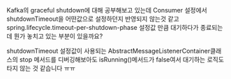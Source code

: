 Kafka의 graceful shutdown에 대해 공부해보고 있는데 Consumer 설정에서 shutdownTimeout을 어떤값으로 설정하던지 반영되지 않는것 같고 spring.lifecycle.timeout-per-shutdown-phase 설정값 만큼 대기하다가 종료되는데 뭔가 놓치고 있는 부분이 있을까요?

shutdownTimeout 설정값이 사용되는 AbstractMessageListenerContainer클래스의 stop 메서드를 디버깅해보아도 isRunning()메서드가 false여서 대기하는 로직도 타지 않는 것 같습니다 ㅠㅠ
